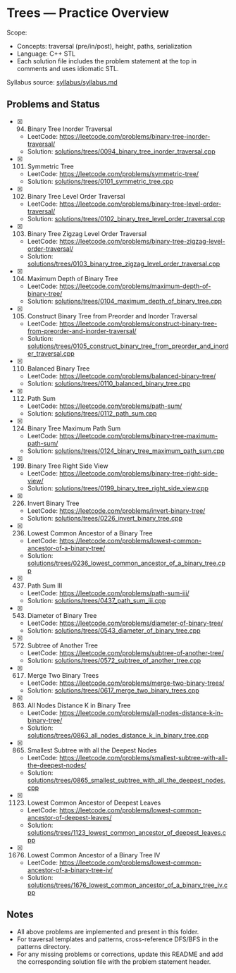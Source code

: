 # Trees — Practice Overview

Scope:
- Concepts: traversal (pre/in/post), height, paths, serialization
- Language: C++ STL
- Each solution file includes the problem statement at the top in comments and uses idiomatic STL.

Syllabus source: [syllabus/syllabus.md](../../syllabus/syllabus.md)

## Problems and Status

- [x] 94. Binary Tree Inorder Traversal
  - LeetCode: https://leetcode.com/problems/binary-tree-inorder-traversal/
  - Solution: [solutions/trees/0094_binary_tree_inorder_traversal.cpp](./0094_binary_tree_inorder_traversal.cpp)
- [x] 101. Symmetric Tree
  - LeetCode: https://leetcode.com/problems/symmetric-tree/
  - Solution: [solutions/trees/0101_symmetric_tree.cpp](./0101_symmetric_tree.cpp)
- [x] 102. Binary Tree Level Order Traversal
  - LeetCode: https://leetcode.com/problems/binary-tree-level-order-traversal/
  - Solution: [solutions/trees/0102_binary_tree_level_order_traversal.cpp](./0102_binary_tree_level_order_traversal.cpp)
- [x] 103. Binary Tree Zigzag Level Order Traversal
  - LeetCode: https://leetcode.com/problems/binary-tree-zigzag-level-order-traversal/
  - Solution: [solutions/trees/0103_binary_tree_zigzag_level_order_traversal.cpp](./0103_binary_tree_zigzag_level_order_traversal.cpp)
- [x] 104. Maximum Depth of Binary Tree
  - LeetCode: https://leetcode.com/problems/maximum-depth-of-binary-tree/
  - Solution: [solutions/trees/0104_maximum_depth_of_binary_tree.cpp](./0104_maximum_depth_of_binary_tree.cpp)
- [x] 105. Construct Binary Tree from Preorder and Inorder Traversal
  - LeetCode: https://leetcode.com/problems/construct-binary-tree-from-preorder-and-inorder-traversal/
  - Solution: [solutions/trees/0105_construct_binary_tree_from_preorder_and_inorder_traversal.cpp](./0105_construct_binary_tree_from_preorder_and_inorder_traversal.cpp)
- [x] 110. Balanced Binary Tree
  - LeetCode: https://leetcode.com/problems/balanced-binary-tree/
  - Solution: [solutions/trees/0110_balanced_binary_tree.cpp](./0110_balanced_binary_tree.cpp)
- [x] 112. Path Sum
  - LeetCode: https://leetcode.com/problems/path-sum/
  - Solution: [solutions/trees/0112_path_sum.cpp](./0112_path_sum.cpp)
- [x] 124. Binary Tree Maximum Path Sum
  - LeetCode: https://leetcode.com/problems/binary-tree-maximum-path-sum/
  - Solution: [solutions/trees/0124_binary_tree_maximum_path_sum.cpp](./0124_binary_tree_maximum_path_sum.cpp)
- [x] 199. Binary Tree Right Side View
  - LeetCode: https://leetcode.com/problems/binary-tree-right-side-view/
  - Solution: [solutions/trees/0199_binary_tree_right_side_view.cpp](./0199_binary_tree_right_side_view.cpp)
- [x] 226. Invert Binary Tree
  - LeetCode: https://leetcode.com/problems/invert-binary-tree/
  - Solution: [solutions/trees/0226_invert_binary_tree.cpp](./0226_invert_binary_tree.cpp)
- [x] 236. Lowest Common Ancestor of a Binary Tree
  - LeetCode: https://leetcode.com/problems/lowest-common-ancestor-of-a-binary-tree/
  - Solution: [solutions/trees/0236_lowest_common_ancestor_of_a_binary_tree.cpp](./0236_lowest_common_ancestor_of_a_binary_tree.cpp)
- [x] 437. Path Sum III
  - LeetCode: https://leetcode.com/problems/path-sum-iii/
  - Solution: [solutions/trees/0437_path_sum_iii.cpp](./0437_path_sum_iii.cpp)
- [x] 543. Diameter of Binary Tree
  - LeetCode: https://leetcode.com/problems/diameter-of-binary-tree/
  - Solution: [solutions/trees/0543_diameter_of_binary_tree.cpp](./0543_diameter_of_binary_tree.cpp)
- [x] 572. Subtree of Another Tree
  - LeetCode: https://leetcode.com/problems/subtree-of-another-tree/
  - Solution: [solutions/trees/0572_subtree_of_another_tree.cpp](./0572_subtree_of_another_tree.cpp)
- [x] 617. Merge Two Binary Trees
  - LeetCode: https://leetcode.com/problems/merge-two-binary-trees/
  - Solution: [solutions/trees/0617_merge_two_binary_trees.cpp](./0617_merge_two_binary_trees.cpp)
- [x] 863. All Nodes Distance K in Binary Tree
  - LeetCode: https://leetcode.com/problems/all-nodes-distance-k-in-binary-tree/
  - Solution: [solutions/trees/0863_all_nodes_distance_k_in_binary_tree.cpp](./0863_all_nodes_distance_k_in_binary_tree.cpp)
- [x] 865. Smallest Subtree with all the Deepest Nodes
  - LeetCode: https://leetcode.com/problems/smallest-subtree-with-all-the-deepest-nodes/
  - Solution: [solutions/trees/0865_smallest_subtree_with_all_the_deepest_nodes.cpp](./0865_smallest_subtree_with_all_the_deepest_nodes.cpp)
- [x] 1123. Lowest Common Ancestor of Deepest Leaves
  - LeetCode: https://leetcode.com/problems/lowest-common-ancestor-of-deepest-leaves/
  - Solution: [solutions/trees/1123_lowest_common_ancestor_of_deepest_leaves.cpp](./1123_lowest_common_ancestor_of_deepest_leaves.cpp)
- [x] 1676. Lowest Common Ancestor of a Binary Tree IV
  - LeetCode: https://leetcode.com/problems/lowest-common-ancestor-of-a-binary-tree-iv/
  - Solution: [solutions/trees/1676_lowest_common_ancestor_of_a_binary_tree_iv.cpp](./1676_lowest_common_ancestor_of_a_binary_tree_iv.cpp)

## Notes

- All above problems are implemented and present in this folder.
- For traversal templates and patterns, cross-reference DFS/BFS in the patterns directory.
- For any missing problems or corrections, update this README and add the corresponding solution file with the problem statement header.